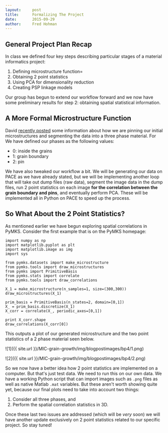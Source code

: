 ```yaml
---
layout:     post
title:      Formalizing The Project
date:       2015-09-29
author:     Fred Hohman
---
```


## General Project Plan Recap

In class we defined four key steps describing particular stages of a material informatics project:

1. Defining microstructure function=
2. Obtaining 2 point statistics
3. Using PCA for dimensionality reduction
4. Creating PSP linkage models

Our group has begun to extend our workflow forward and we now have some preliminary results for step 2: obtaining spatial statistical information.

## A More Formal Microstructure Function

David [recently posted][david] some information about how we are pinning our initial microstructures and segmenting the data into a three phase material. For We have defined our phases as the following values:

* 0: inside the grains
* 1: grain boundary
* 2: pin 

We have also tweaked our workflow a bit. We will be generating our data on PACE as we have already stated, but we will be implementing another loop that will take out dump files (raw data), segment the image data in the dump files, run 2 point statistics on each image **for the correlation between the grain boundary and pins**, and eventually perform PCA. These will be implemented all in Python on PACE to speed up the process.

## So What About the 2 Point Statistics?

As mentioned earlier we have begun exploring spatial correlations in PyMKS. Consider the first example that is on the PyMKS homepage:

	import numpy as np
	import matplotlib.pyplot as plt
	import matplotlib.image as img
	import sys

	from pymks.datasets import make_microstructure
	from pymks.tools import draw_microstructures
	from pymks import PrimitiveBasis
	from pymks.stats import correlate
	from pymks.tools import draw_correlations

	X_1 = make_microstructure(n_samples=1, size=(300,300))
	draw_microstructures(X_1)

	prim_basis = PrimitiveBasis(n_states=2, domain=[0,1])
	X_ = prim_basis.discretize(X_1)
	X_corr = correlate(X_, periodic_axes=[0,1])

	print X_corr.shape
	draw_correlations(X_corr[0])

This outputs a plot of our generated microstructure and the two point statistics of a 2 phase material seen below.

![1]({{ site.url }}/MIC-grain-growth/img/blogpostimages/bp4/1.png)

![2]({{ site.url }}/MIC-grain-growth/img/blogpostimages/bp4/2.png)

So we now have a better idea how 2 point statistics are implemented on a computer. But that's just test data. We need to run this on our own data. We have a working Python script that can import images such as `.png` files as well as native Matlab `.mat` variables. But these aren't worth showing quite yet, because our final plots need to take into account two things:

1. Consider all three phases, and
2. Perform the spatial correlation statistics in 3D.

Once these last two issues are addressed (which will be *very* soon) we will have another update exclusively on 2 point statistics related to our specific project. So stay tuned!

[david]: "http://materials-informatics-class-fall2015.github.io/MIC-grain-growth/2015/09/28/Divide-and-conquer!/"